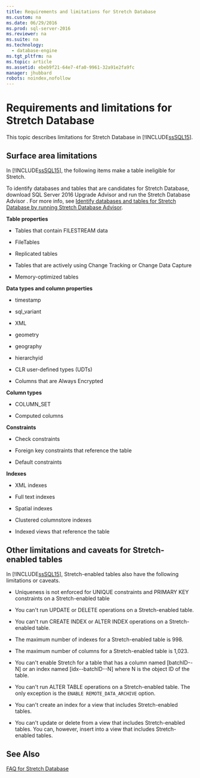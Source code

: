 ```yaml
---
title: Requirements and limitations for Stretch Database
ms.custom: na
ms.date: 06/29/2016
ms.prod: sql-server-2016
ms.reviewer: na
ms.suite: na
ms.technology: 
  - database-engine
ms.tgt_pltfrm: na
ms.topic: article
ms.assetid: ebeb9f21-64e7-4fa0-9961-32a91e2fa9fc
manager: jhubbard
robots: noindex,nofollow
---
```

# Requirements and limitations for Stretch Database
This topic describes limitations for Stretch Database in [!INCLUDE[ssSQL15](../../Topics/TopicNameContainA/includes/ssSQL15_md.md)].  
  
## Surface area limitations  
 In [!INCLUDE[ssSQL15](../../Topics/TopicNameContainA/includes/ssSQL15_md.md)], the following items make a table ineligible for Stretch.  
  
 To identify databases and tables that are candidates for Stretch Database, download SQL Server 2016 Upgrade Advisor and run the Stretch Database Advisor . For more info, see [Identify databases and tables for Stretch Database by running Stretch Database Advisor](../../Topics/TopicNameNotContainA/Identify-databases-and-tables-for-Stretch-Database-by-running-Stretch-Database-Advisor.md).  
  
 **Table properties**  
 -   Tables that contain FILESTREAM data  
  
-   FileTables  
  
-   Replicated tables  
  
-   Tables that are actively using Change Tracking or Change Data Capture  
  
-   Memory-optimized tables  
  
 **Data types and column properties**  
 -   timestamp  
  
-   sql_variant  
  
-   XML  
  
-   geometry  
  
-   geography  
  
-   hierarchyid  
  
-   CLR user-defined types (UDTs)  
  
-   Columns that are Always Encrypted  
  
 **Column types**  
 -   COLUMN_SET  
  
-   Computed columns  
  
 **Constraints**  
 -   Check constraints  
  
-   Foreign key constraints that reference the table  
  
-   Default constraints  
  
 **Indexes**  
 -   XML indexes  
  
-   Full text indexes  
  
-   Spatial indexes  
  
-   Clustered columnstore indexes  
  
-   Indexed views that reference the table  
  
## Other limitations and caveats for Stretch-enabled tables  
 In [!INCLUDE[ssSQL15](../../Topics/TopicNameContainA/includes/ssSQL15_md.md)], Stretch-enabled tables also have the following limitations or caveats.  
  
-   Uniqueness is not enforced for UNIQUE constraints and PRIMARY KEY constraints on a Stretch-enabled table  
  
-   You can't run UPDATE or DELETE operations on a Stretch-enabled table.  
  
-   You can't run CREATE INDEX or ALTER INDEX operations on a Stretch-enabled table.  
  
-   The maximum number of indexes for a Stretch-enabled table is 998.  
  
-   The maximum number of columns for a Stretch-enabled table is 1,023.  
  
-   You can't enable Stretch for a table that has a column named [batchID--N] or an index named [idx--batchID--N] where N is the object ID of the table.  
  
-   You can't run ALTER TABLE operations on a Stretch-enabled table. The only exception is the `ENABLE REMOTE_DATA_ARCHIVE` option.  
  
-   You can't create an index for a view that includes Stretch-enabled tables.  
  
-   You can't update or delete from a view that includes Stretch-enabled tables. You can, however, insert into a view that includes Stretch-enabled tables.  
  
## See Also  
 [FAQ for Stretch Database](../../Topics/TopicNameNotContainA/FAQ-for-Stretch-Database.md)